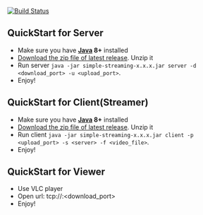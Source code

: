 [![Build Status](https://travis-ci.com/Immueggpain/simple-streaming.svg?branch=master)](https://travis-ci.com/Immueggpain/simple-streaming)

## QuickStart for Server
* Make sure you have **[Java](https://jdk.java.net/11/) 8+** installed
* [Download the zip file of latest release](https://github.com/Immueggpain/simple-streaming/releases). Unzip it
* Run server `java -jar simple-streaming-x.x.x.jar server -d <download_port> -u <upload_port>`.
* Enjoy!

## QuickStart for Client(Streamer)
* Make sure you have **[Java](https://jdk.java.net/11/) 8+** installed
* [Download the zip file of latest release](https://github.com/Immueggpain/simple-streaming/releases). Unzip it
* Run client `java -jar simple-streaming-x.x.x.jar client -p <upload_port> -s <server> -f <video_file>`.
* Enjoy!

## QuickStart for Viewer
* Use VLC player
* Open url: tcp://<server>:<download_port>
* Enjoy!
